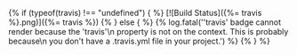 {% if (typeof(travis) !== "undefined") { %} [![Build Status]({%= travis %}.png)]({%= travis %}) {% } else { %} {% log.fatal('\'travis\' badge cannot render because the \'travis\'\n                     property is not on the context. This is probably because\n                     you don\'t have a .travis.yml file in your project.') %} {% } %}